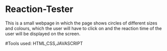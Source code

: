 # Reaction-Tester

This is a small webpage in which the page shows circles of different sizes and colours, which the user will have to click on and the reaction time of the user will be displayed on the screen.

#Tools used: HTML,CSS,JAVASCRIPT 
